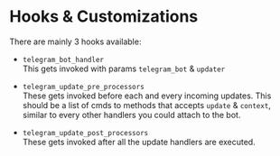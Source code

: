 # Hooks & Customizations
There are mainly 3 hooks available:
- `telegram_bot_handler`  
This gets invoked with params `telegram_bot` & `updater`

- `telegram_update_pre_processors`  
These gets invoked before each and every incoming updates. This should be a list of cmds to methods that accepts `update` & `context`, similar to every other handlers you could attach to the bot.

- `telegram_update_post_processors`  
These gets invoked after all the update handlers are executed.
